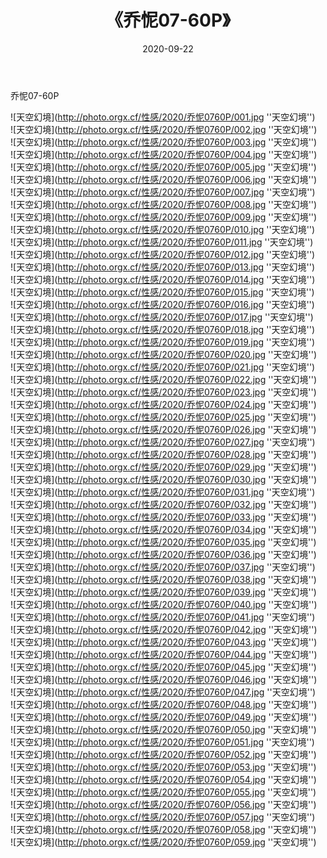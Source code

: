 ﻿---
layout: post
title:  《乔怩07-60P》
date:   2020-09-22
img: http://photo.orgx.cf/性感/2020/乔怩0760P/000.jpg
tags: [美女, 性感, 泳衣]
---

乔怩07-60P



![天空幻境](http://photo.orgx.cf/性感/2020/乔怩0760P/001.jpg ''天空幻境'') <br>
![天空幻境](http://photo.orgx.cf/性感/2020/乔怩0760P/002.jpg ''天空幻境'') <br>
![天空幻境](http://photo.orgx.cf/性感/2020/乔怩0760P/003.jpg ''天空幻境'') <br>
![天空幻境](http://photo.orgx.cf/性感/2020/乔怩0760P/004.jpg ''天空幻境'') <br>
![天空幻境](http://photo.orgx.cf/性感/2020/乔怩0760P/005.jpg ''天空幻境'') <br>
![天空幻境](http://photo.orgx.cf/性感/2020/乔怩0760P/006.jpg ''天空幻境'') <br>
![天空幻境](http://photo.orgx.cf/性感/2020/乔怩0760P/007.jpg ''天空幻境'') <br>
![天空幻境](http://photo.orgx.cf/性感/2020/乔怩0760P/008.jpg ''天空幻境'') <br>
![天空幻境](http://photo.orgx.cf/性感/2020/乔怩0760P/009.jpg ''天空幻境'') <br>
![天空幻境](http://photo.orgx.cf/性感/2020/乔怩0760P/010.jpg ''天空幻境'') <br>
![天空幻境](http://photo.orgx.cf/性感/2020/乔怩0760P/011.jpg ''天空幻境'') <br>
![天空幻境](http://photo.orgx.cf/性感/2020/乔怩0760P/012.jpg ''天空幻境'') <br>
![天空幻境](http://photo.orgx.cf/性感/2020/乔怩0760P/013.jpg ''天空幻境'') <br>
![天空幻境](http://photo.orgx.cf/性感/2020/乔怩0760P/014.jpg ''天空幻境'') <br>
![天空幻境](http://photo.orgx.cf/性感/2020/乔怩0760P/015.jpg ''天空幻境'') <br>
![天空幻境](http://photo.orgx.cf/性感/2020/乔怩0760P/016.jpg ''天空幻境'') <br>
![天空幻境](http://photo.orgx.cf/性感/2020/乔怩0760P/017.jpg ''天空幻境'') <br>
![天空幻境](http://photo.orgx.cf/性感/2020/乔怩0760P/018.jpg ''天空幻境'') <br>
![天空幻境](http://photo.orgx.cf/性感/2020/乔怩0760P/019.jpg ''天空幻境'') <br>
![天空幻境](http://photo.orgx.cf/性感/2020/乔怩0760P/020.jpg ''天空幻境'') <br>
![天空幻境](http://photo.orgx.cf/性感/2020/乔怩0760P/021.jpg ''天空幻境'') <br>
![天空幻境](http://photo.orgx.cf/性感/2020/乔怩0760P/022.jpg ''天空幻境'') <br>
![天空幻境](http://photo.orgx.cf/性感/2020/乔怩0760P/023.jpg ''天空幻境'') <br>
![天空幻境](http://photo.orgx.cf/性感/2020/乔怩0760P/024.jpg ''天空幻境'') <br>
![天空幻境](http://photo.orgx.cf/性感/2020/乔怩0760P/025.jpg ''天空幻境'') <br>
![天空幻境](http://photo.orgx.cf/性感/2020/乔怩0760P/026.jpg ''天空幻境'') <br>
![天空幻境](http://photo.orgx.cf/性感/2020/乔怩0760P/027.jpg ''天空幻境'') <br>
![天空幻境](http://photo.orgx.cf/性感/2020/乔怩0760P/028.jpg ''天空幻境'') <br>
![天空幻境](http://photo.orgx.cf/性感/2020/乔怩0760P/029.jpg ''天空幻境'') <br>
![天空幻境](http://photo.orgx.cf/性感/2020/乔怩0760P/030.jpg ''天空幻境'') <br>
![天空幻境](http://photo.orgx.cf/性感/2020/乔怩0760P/031.jpg ''天空幻境'') <br>
![天空幻境](http://photo.orgx.cf/性感/2020/乔怩0760P/032.jpg ''天空幻境'') <br>
![天空幻境](http://photo.orgx.cf/性感/2020/乔怩0760P/033.jpg ''天空幻境'') <br>
![天空幻境](http://photo.orgx.cf/性感/2020/乔怩0760P/034.jpg ''天空幻境'') <br>
![天空幻境](http://photo.orgx.cf/性感/2020/乔怩0760P/035.jpg ''天空幻境'') <br>
![天空幻境](http://photo.orgx.cf/性感/2020/乔怩0760P/036.jpg ''天空幻境'') <br>
![天空幻境](http://photo.orgx.cf/性感/2020/乔怩0760P/037.jpg ''天空幻境'') <br>
![天空幻境](http://photo.orgx.cf/性感/2020/乔怩0760P/038.jpg ''天空幻境'') <br>
![天空幻境](http://photo.orgx.cf/性感/2020/乔怩0760P/039.jpg ''天空幻境'') <br>
![天空幻境](http://photo.orgx.cf/性感/2020/乔怩0760P/040.jpg ''天空幻境'') <br>
![天空幻境](http://photo.orgx.cf/性感/2020/乔怩0760P/041.jpg ''天空幻境'') <br>
![天空幻境](http://photo.orgx.cf/性感/2020/乔怩0760P/042.jpg ''天空幻境'') <br>
![天空幻境](http://photo.orgx.cf/性感/2020/乔怩0760P/043.jpg ''天空幻境'') <br>
![天空幻境](http://photo.orgx.cf/性感/2020/乔怩0760P/044.jpg ''天空幻境'') <br>
![天空幻境](http://photo.orgx.cf/性感/2020/乔怩0760P/045.jpg ''天空幻境'') <br>
![天空幻境](http://photo.orgx.cf/性感/2020/乔怩0760P/046.jpg ''天空幻境'') <br>
![天空幻境](http://photo.orgx.cf/性感/2020/乔怩0760P/047.jpg ''天空幻境'') <br>
![天空幻境](http://photo.orgx.cf/性感/2020/乔怩0760P/048.jpg ''天空幻境'') <br>
![天空幻境](http://photo.orgx.cf/性感/2020/乔怩0760P/049.jpg ''天空幻境'') <br>
![天空幻境](http://photo.orgx.cf/性感/2020/乔怩0760P/050.jpg ''天空幻境'') <br>
![天空幻境](http://photo.orgx.cf/性感/2020/乔怩0760P/051.jpg ''天空幻境'') <br>
![天空幻境](http://photo.orgx.cf/性感/2020/乔怩0760P/052.jpg ''天空幻境'') <br>
![天空幻境](http://photo.orgx.cf/性感/2020/乔怩0760P/053.jpg ''天空幻境'') <br>
![天空幻境](http://photo.orgx.cf/性感/2020/乔怩0760P/054.jpg ''天空幻境'') <br>
![天空幻境](http://photo.orgx.cf/性感/2020/乔怩0760P/055.jpg ''天空幻境'') <br>
![天空幻境](http://photo.orgx.cf/性感/2020/乔怩0760P/056.jpg ''天空幻境'') <br>
![天空幻境](http://photo.orgx.cf/性感/2020/乔怩0760P/057.jpg ''天空幻境'') <br>
![天空幻境](http://photo.orgx.cf/性感/2020/乔怩0760P/058.jpg ''天空幻境'') <br>
![天空幻境](http://photo.orgx.cf/性感/2020/乔怩0760P/059.jpg ''天空幻境'') <br>